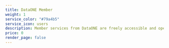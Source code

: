 ```yaml
---
title: DataONE Member
weight: 1
service_color: "#79a4b5"
service_icon: users
description: Member services from DataONE are freely accessible and open to the public. Join us as a [member repository](/joinus) or become part of the community board.
price: 0
render_page: false
---
```

